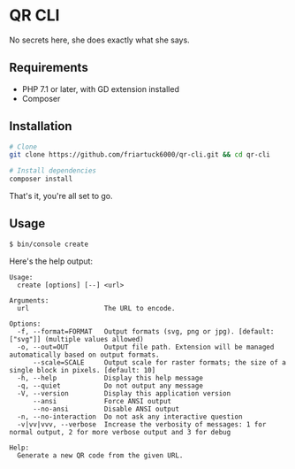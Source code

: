 # QR CLI

No secrets here, she does exactly what she says.

## Requirements

- PHP 7.1 or later, with GD extension installed
- Composer

## Installation

```bash
# Clone
git clone https://github.com/friartuck6000/qr-cli.git && cd qr-cli

# Install dependencies
composer install
```

That's it, you're all set to go.

## Usage

```bash
$ bin/console create
```

Here's the help output:

```
Usage:
  create [options] [--] <url>

Arguments:
  url                   The URL to encode.

Options:
  -f, --format=FORMAT   Output formats (svg, png or jpg). [default: ["svg"]] (multiple values allowed)
  -o, --out=OUT         Output file path. Extension will be managed automatically based on output formats.
      --scale=SCALE     Output scale for raster formats; the size of a single block in pixels. [default: 10]
  -h, --help            Display this help message
  -q, --quiet           Do not output any message
  -V, --version         Display this application version
      --ansi            Force ANSI output
      --no-ansi         Disable ANSI output
  -n, --no-interaction  Do not ask any interactive question
  -v|vv|vvv, --verbose  Increase the verbosity of messages: 1 for normal output, 2 for more verbose output and 3 for debug

Help:
  Generate a new QR code from the given URL.
```

